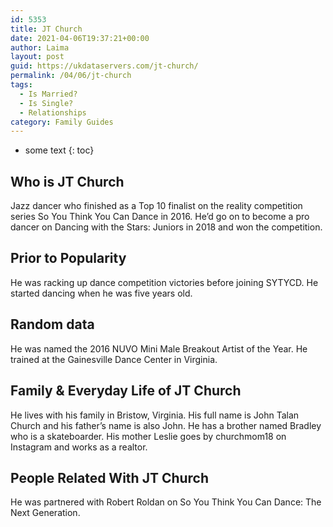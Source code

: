 ```yaml
---
id: 5353
title: JT Church
date: 2021-04-06T19:37:21+00:00
author: Laima
layout: post
guid: https://ukdataservers.com/jt-church/
permalink: /04/06/jt-church
tags:
  - Is Married?
  - Is Single?
  - Relationships
category: Family Guides
---
```


* some text
{: toc}


## Who is JT Church
                  
                  
                  
Jazz dancer who finished as a Top 10 finalist on the reality competition series So You Think You Can Dance in 2016. He&#8217;d go on to become a pro dancer on Dancing with the Stars: Juniors in 2018 and won the competition.
                  
              
            
              
            
                
                
                
## Prior to Popularity
                  
                  
                  
He was racking up dance competition victories before joining SYTYCD. He started dancing when he was five years old.
                  
              
            
              
            
                
                
                
## Random data
                  
                  
                  
He was named the 2016 NUVO Mini Male Breakout Artist of the Year. He trained at the Gainesville Dance Center in Virginia.
                  
              
            
              
            
                
                
                
## Family & Everyday Life of JT Church
                  
                  
                  
He lives with his family in Bristow, Virginia. His full name is John Talan Church and his father&#8217;s name is also John. He has a brother named Bradley who is a skateboarder. His mother Leslie goes by churchmom18 on Instagram and works as a realtor.
                  
              
            
              
            
                
                
                
## People Related With JT Church
                  
                  
                  
He was partnered with Robert Roldan on So You Think You Can Dance: The Next Generation.
                  
              
            
              
            
                
              
            
              
              
            
            
              
            
          
          
          